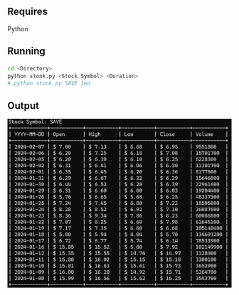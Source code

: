 ## Requires
  Python
## Running
```bash
cd <Directory>
python stonk.py <Stock Symbol> <Duration>
# python stonk.py SAVE 1mo
```
## Output
![Output](output.png?raw=true)
